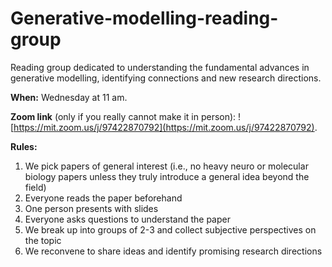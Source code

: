 # Generative-modelling-reading-group

Reading group dedicated to understanding the fundamental advances in generative modelling, identifying connections and new research directions.

**When:** Wednesday at 11 am.

**Zoom link** (only if you really cannot make it in person): ![https://mit.zoom.us/j/97422870792](https://mit.zoom.us/j/97422870792).

**Rules:**

1) We pick papers of general interest (i.e., no heavy neuro or molecular biology papers unless they truly introduce a general idea beyond the field)
2) Everyone reads the paper beforehand
3) One person presents with slides
4) Everyone asks questions to understand the paper
5) We break up into groups of 2-3 and collect subjective perspectives on the topic
6) We reconvene to share ideas and identify promising research directions
